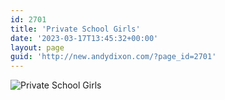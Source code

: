 ```yaml
---
id: 2701
title: 'Private School Girls'
date: '2023-03-17T13:45:32+00:00'
layout: page
guid: 'http://new.andydixon.com/?page_id=2701'
---
```


![Private School Girls](https://i0.wp.com/assets.g8x2.ldn.idrivee2-23.com/posters/Private%20School%20Girls%2001.jpg?w=1200&ssl=1 "Private School Girls")